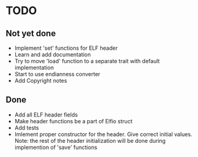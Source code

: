 # TODO

## Not yet done

- Implement 'set' functions for ELF header
- Learn and add documentation
- Try to move 'load' function to a separate trait
  with default implementation
- Start to use endianness converter
- Add Copyright notes

## Done

- Add all ELF header fields
- Make header functions be a part of Elfio struct
- Add tests
- Imlement proper constructor for the header.
  Give correct initial values. Note: the rest of the header
  initialization will be done during implemention of 'save' functions
